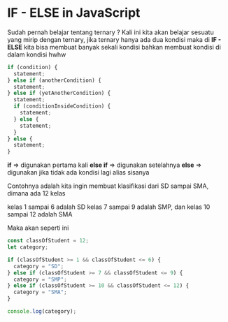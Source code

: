 # IF - ELSE in JavaScript

Sudah pernah belajar tentang ternary ? Kali ini kita akan belajar sesuatu yang mirip dengan ternary, jika ternary hanya ada dua kondisi maka di **IF - ELSE** kita bisa membuat banyak sekali kondisi bahkan membuat kondisi di dalam kondisi hwhw

```javascript
if (condition) {
  statement;
} else if (anotherCondition) {
  statement;
} else if (yetAnotherCondition) {
  statement;
  if (conditionInsideCondition) {
    statement;
  } else {
    statement;
  }
} else {
  statement;
}
```

**if** => digunakan pertama kali
**else if** => digunakan setelahnya
**else** => digunakan jika tidak ada kondisi lagi alias sisanya

Contohnya adalah kita ingin membuat klasifikasi dari SD sampai SMA, dimana ada 12 kelas

kelas 1 sampai 6 adalah SD
kelas 7 sampai 9 adalah SMP, dan
kelas 10 sampai 12 adalah SMA

Maka akan seperti ini

```javascript
const classOfStudent = 12;
let category;

if (classOfStudent >= 1 && classOfStudent <= 6) {
  category = "SD";
} else if (classOfStudent >= 7 && classOfStudent <= 9) {
  category = "SMP";
} else if (classOfStudent >= 10 && classOfStudent <= 12) {
  category = "SMA";
}

console.log(category);
```
